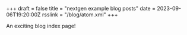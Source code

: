 +++
draft = false
title = "nextgen example blog posts"
date = 2023-09-06T19:20:00Z
rsslink = "/blog/atom.xml"
+++

An exciting blog index page!
